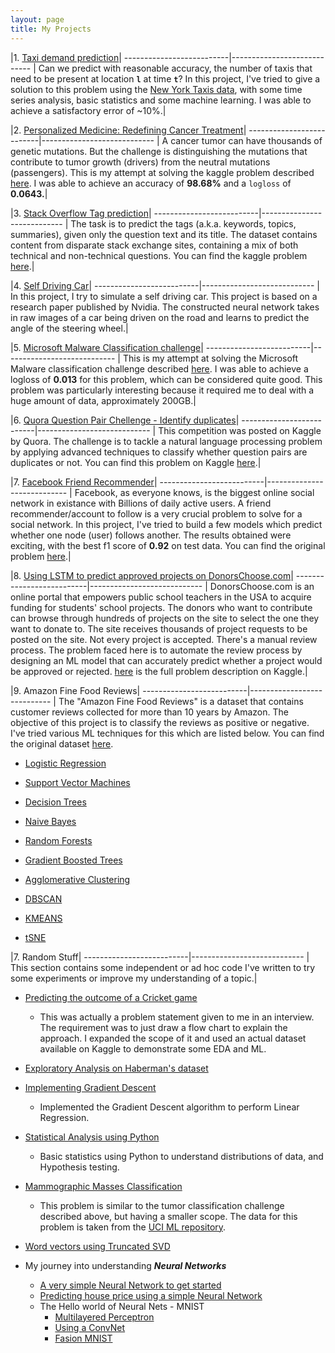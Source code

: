 ```yaml
---
layout: page
title: My Projects
---
```


|1. [Taxi demand prediction](../project_files/case_study_2.html)|
--------------------------|----------------------------
| Can we predict with reasonable accuracy, the number of taxis that need to be present at location **`l`** at time **`t`**? In this project, I've tried to give a solution to this problem using the [New York Taxis data](http://www.nyc.gov/html/tlc/html/about/trip_record_data.shtml), with some time series analysis, basic statistics and some machine learning. I was able to achieve a satisfactory error of ~10%.|

|2. [Personalized Medicine: Redefining Cancer Treatment](../project_files/case_study_1.html)|
--------------------------|----------------------------
| A cancer tumor can have thousands of genetic mutations. But the challenge is distinguishing the mutations that contribute to tumor growth (drivers) from the neutral mutations (passengers). This is my attempt at solving the kaggle problem described [here](https://www.kaggle.com/c/msk-redefining-cancer-treatment/). I was able to achieve an accuracy of **98.68%** and a `logloss` of **0.0643.**|

|3. [Stack Overflow Tag prediction](../project_files/sotp.html)|
--------------------------|----------------------------
| The task is to predict the tags (a.k.a. keywords, topics, summaries), given only the question text and its title. The dataset contains content from disparate stack exchange sites, containing a mix of both technical and non-technical questions. You can find the kaggle problem [here](https://www.kaggle.com/c/facebook-recruiting-iii-keyword-extraction).|

|4. [Self Driving Car](../project_files/self_driving_car.html)|
--------------------------|----------------------------
| In this project, I try to simulate a self driving car. This project is based on a research paper published by Nvidia. The constructed neural network takes in raw images of a car being driven on the road and learns to predict the angle of the steering wheel.|



|5. [Microsoft Malware Classification challenge](../project_files/malware_detection.html)|
--------------------------|----------------------------
| This is my attempt at solving the Microsoft Malware classification challenge described [here](https://www.kaggle.com/c/microsoft-malware-prediction). I was able to achieve a logloss of **0.013** for this problem, which can be considered quite good. This problem was particularly interesting because it required me to deal with a huge amount of data, approximately 200GB.|

|6. [Quora Question Pair Chellenge - Identify duplicates](../project_files/quora_question_pair.html)|
--------------------------|----------------------------
| This competition was posted on Kaggle by Quora. The challenge is to tackle a natural language processing problem by applying advanced techniques to classify whether question pairs are duplicates or not. You can find this problem on Kaggle [here](https://www.kaggle.com/c/quora-question-pairs).|

|7. [Facebook Friend Recommender](../project_files/FB_Friend_Recommender.html)|
--------------------------|----------------------------
| Facebook, as everyone knows, is the biggest online social network in existance with Billions of daily active users. A friend recommender/account to follow is a very crucial problem to solve for a social network. In this project, I've tried to build a few models which predict whether one node (user) follows another. The results obtained were exciting, with the best f1 score of **0.92** on test data. You can find the original problem [here](https://www.kaggle.com/c/FacebookRecruiting/overview).|

|8. [Using LSTM to predict approved projects on DonorsChoose.com](../project_files/donors_choose_LSTM.html)|
--------------------------|----------------------------
| DonorsChoose.com is an online portal that empowers public school teachers in the USA to acquire funding for students' school projects. The donors who want to contribute can browse through hundreds of projects on the site to select the one they want to donate to. The site receives thousands of project requests to be posted on the site. Not every project is accepted. There's a manual review process. The problem faced here is to automate the review process by designing an ML model that can accurately predict whether a project would be approved or rejected.  [here](https://www.kaggle.com/donorschoose/io) is the full problem description on Kaggle.|

|9. Amazon Fine Food Reviews|
--------------------------|----------------------------
|  The "Amazon Fine Food Reviews" is a dataset that contains customer reviews collected for more than 10 years by Amazon. The objective of this project is to classify the reviews as positive or negative. I've tried various ML techniques for this which are listed below. You can find the original dataset [here](https://www.kaggle.com/snap/amazon-fine-food-review).

* [Logistic Regression](../project_files/afr_lr.html)

* [Support Vector Machines](../project_files/afr_svm.html)

* [Decision Trees](../project_files/afr_dt.html)

* [Naive Bayes](../project_files/nb.html)

* [Random Forests](../project_files/afr_rf.html)

* [Gradient Boosted Trees](../project_files/afr_gbdt.html)

* [Agglomerative Clustering](../project_files/afr_agg.html)

* [DBSCAN](../project_files/afr_dbscan.html)

* [KMEANS](../project_files/afr_kmeans.html)

* [tSNE](../project_files/afr_tsne.html)



|7. Random Stuff|
--------------------------|----------------------------
| This section contains some independent or ad hoc code I've written to try some experiments or improve my understanding of a topic.|

* [Predicting the outcome of a Cricket game](../project_files/Cricket.html)
	- This was actually a problem statement given to me in an interview. The requirement was to just draw a flow chart to explain the approach. I expanded the scope of it and used an actual dataset available on Kaggle to demonstrate some EDA and ML.

* [Exploratory Analysis on Haberman's dataset](../project_files/hb.html)

* [Implementing Gradient Descent](../project_files/gd_1.html)
	- Implemented the Gradient Descent algorithm to perform Linear Regression.

* [Statistical Analysis using Python](../project_files/statistics.html)
	- Basic statistics using Python to understand distributions of data, and Hypothesis testing.

* [Mammographic Masses Classification](../project_files/mammographic_masses_classification.html)
	- This problem is similar to the tumor classification challenge described above, but having a smaller scope. The data for this problem is taken from the [UCI ML repository](http://archive.ics.uci.edu/ml/datasets/mammographic+mass).

* [Word vectors using Truncated SVD](../project_files/random/Word_Vectors_using_Truncated_SVD.html)

* My journey into understanding **_Neural Networks_**
	- [A very simple Neural Network to get started](../project_files/dl/simplest_nn.html)
	- [Predicting house price using a simple Neural Network](../project_files/dl/house_price.html)
	- The Hello world of Neural Nets - MNIST
		- [Multilayered Perceptron](../project_files/dl/mnist.html)
		- [Using a ConvNet](../project_files/dl/mnist_cnn.html)
		- [Fasion MNIST](../project_files/dl/fasion_mnist.html)




